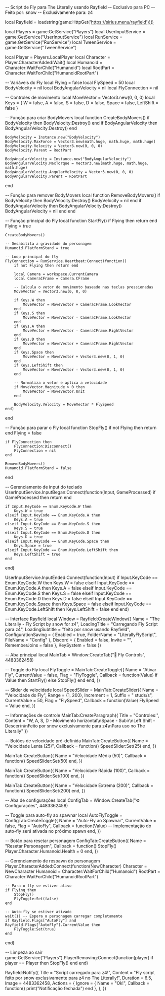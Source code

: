 -- Script de Fly para The Literally usando Rayfield
-- Exclusivo para PC
-- Feito por: snow
-- Exclusivamente para: z4

local Rayfield = loadstring(game:HttpGet('https://sirius.menu/rayfield'))()

local Players = game:GetService("Players")
local UserInputService = game:GetService("UserInputService")
local RunService = game:GetService("RunService")
local TweenService = game:GetService("TweenService")

local Player = Players.LocalPlayer
local Character = Player.CharacterAdded:Wait()
local Humanoid = Character:WaitForChild("Humanoid")
local RootPart = Character:WaitForChild("HumanoidRootPart")

-- Variáveis do Fly
local Flying = false
local FlySpeed = 50
local BodyVelocity = nil
local BodyAngularVelocity = nil
local FlyConnection = nil

-- Controles de movimento
local MoveVector = Vector3.new(0, 0, 0)
local Keys = {
    W = false,
    A = false,
    S = false,
    D = false,
    Space = false,
    LeftShift = false
}

-- Função para criar BodyMovers
local function CreateBodyMovers()
    if BodyVelocity then BodyVelocity:Destroy() end
    if BodyAngularVelocity then BodyAngularVelocity:Destroy() end
    
    BodyVelocity = Instance.new("BodyVelocity")
    BodyVelocity.MaxForce = Vector3.new(math.huge, math.huge, math.huge)
    BodyVelocity.Velocity = Vector3.new(0, 0, 0)
    BodyVelocity.Parent = RootPart
    
    BodyAngularVelocity = Instance.new("BodyAngularVelocity")
    BodyAngularVelocity.MaxTorque = Vector3.new(math.huge, math.huge, math.huge)
    BodyAngularVelocity.AngularVelocity = Vector3.new(0, 0, 0)
    BodyAngularVelocity.Parent = RootPart
end

-- Função para remover BodyMovers
local function RemoveBodyMovers()
    if BodyVelocity then
        BodyVelocity:Destroy()
        BodyVelocity = nil
    end
    if BodyAngularVelocity then
        BodyAngularVelocity:Destroy()
        BodyAngularVelocity = nil
    end
end

-- Função principal do Fly
local function StartFly()
    if Flying then return end
    Flying = true
    
    CreateBodyMovers()
    
    -- Desabilita a gravidade do personagem
    Humanoid.PlatformStand = true
    
    -- Loop principal do fly
    FlyConnection = RunService.Heartbeat:Connect(function()
        if not Flying then return end
        
        local Camera = workspace.CurrentCamera
        local CameraCFrame = Camera.CFrame
        
        -- Calcula o vetor de movimento baseado nas teclas pressionadas
        MoveVector = Vector3.new(0, 0, 0)
        
        if Keys.W then
            MoveVector = MoveVector + CameraCFrame.LookVector
        end
        if Keys.S then
            MoveVector = MoveVector - CameraCFrame.LookVector
        end
        if Keys.A then
            MoveVector = MoveVector - CameraCFrame.RightVector
        end
        if Keys.D then
            MoveVector = MoveVector + CameraCFrame.RightVector
        end
        if Keys.Space then
            MoveVector = MoveVector + Vector3.new(0, 1, 0)
        end
        if Keys.LeftShift then
            MoveVector = MoveVector - Vector3.new(0, 1, 0)
        end
        
        -- Normaliza o vetor e aplica a velocidade
        if MoveVector.Magnitude > 0 then
            MoveVector = MoveVector.Unit
        end
        
        BodyVelocity.Velocity = MoveVector * FlySpeed
    end)
end

-- Função para parar o Fly
local function StopFly()
    if not Flying then return end
    Flying = false
    
    if FlyConnection then
        FlyConnection:Disconnect()
        FlyConnection = nil
    end
    
    RemoveBodyMovers()
    Humanoid.PlatformStand = false
end

-- Gerenciamento de input do teclado
UserInputService.InputBegan:Connect(function(Input, GameProcessed)
    if GameProcessed then return end
    
    if Input.KeyCode == Enum.KeyCode.W then
        Keys.W = true
    elseif Input.KeyCode == Enum.KeyCode.A then
        Keys.A = true
    elseif Input.KeyCode == Enum.KeyCode.S then
        Keys.S = true
    elseif Input.KeyCode == Enum.KeyCode.D then
        Keys.D = true
    elseif Input.KeyCode == Enum.KeyCode.Space then
        Keys.Space = true
    elseif Input.KeyCode == Enum.KeyCode.LeftShift then
        Keys.LeftShift = true
    end
end)

UserInputService.InputEnded:Connect(function(Input)
    if Input.KeyCode == Enum.KeyCode.W then
        Keys.W = false
    elseif Input.KeyCode == Enum.KeyCode.A then
        Keys.A = false
    elseif Input.KeyCode == Enum.KeyCode.S then
        Keys.S = false
    elseif Input.KeyCode == Enum.KeyCode.D then
        Keys.D = false
    elseif Input.KeyCode == Enum.KeyCode.Space then
        Keys.Space = false
    elseif Input.KeyCode == Enum.KeyCode.LeftShift then
        Keys.LeftShift = false
    end
end)

-- Interface Rayfield
local Window = Rayfield:CreateWindow({
    Name = "The Literally - Fly Script by snow for z4",
    LoadingTitle = "Carregando Fly Script para z4",
    LoadingSubtitle = "feito por snow usando Rayfield",
    ConfigurationSaving = {
        Enabled = true,
        FolderName = "LiterallyFlyScript",
        FileName = "Config"
    },
    Discord = {
        Enabled = false,
        Invite = "",
        RememberJoins = false
    },
    KeySystem = false
})

-- Aba principal
local MainTab = Window:CreateTab("🚀 Fly Controls", 4483362458)

-- Toggle do Fly
local FlyToggle = MainTab:CreateToggle({
    Name = "Ativar Fly",
    CurrentValue = false,
    Flag = "FlyToggle",
    Callback = function(Value)
        if Value then
            StartFly()
        else
            StopFly()
        end
    end,
})

-- Slider de velocidade
local SpeedSlider = MainTab:CreateSlider({
    Name = "Velocidade do Fly",
    Range = {1, 200},
    Increment = 1,
    Suffix = " studs/s",
    CurrentValue = 50,
    Flag = "FlySpeed",
    Callback = function(Value)
        FlySpeed = Value
    end,
})

-- Informações de controle
MainTab:CreateParagraph({
    Title = "Controles:",
    Content = "W, A, S, D - Movimento horizontal\nSpace - Subir\nLeft Shift - Descer\n\nFeito por snow exclusivamente para z4\nPara uso no The Literally"
})

-- Botões de velocidade pré-definida
MainTab:CreateButton({
    Name = "Velocidade Lenta (25)",
    Callback = function()
        SpeedSlider:Set(25)
    end,
})

MainTab:CreateButton({
    Name = "Velocidade Média (50)",
    Callback = function()
        SpeedSlider:Set(50)
    end,
})

MainTab:CreateButton({
    Name = "Velocidade Rápida (100)",
    Callback = function()
        SpeedSlider:Set(100)
    end,
})

MainTab:CreateButton({
    Name = "Velocidade Extrema (200)",
    Callback = function()
        SpeedSlider:Set(200)
    end,
})

-- Aba de configurações
local ConfigTab = Window:CreateTab("⚙️ Configurações", 4483362458)

-- Toggle para auto-fly ao spawnar
local AutoFlyToggle = ConfigTab:CreateToggle({
    Name = "Auto-Fly ao Spawnar",
    CurrentValue = false,
    Flag = "AutoFly",
    Callback = function(Value)
        -- Implementação do auto-fly será ativada no próximo spawn
    end,
})

-- Botão para resetar personagem
ConfigTab:CreateButton({
    Name = "Resetar Personagem",
    Callback = function()
        StopFly()
        Player.Character.Humanoid.Health = 0
    end,
})

-- Gerenciamento de respawn do personagem
Player.CharacterAdded:Connect(function(NewCharacter)
    Character = NewCharacter
    Humanoid = Character:WaitForChild("Humanoid")
    RootPart = Character:WaitForChild("HumanoidRootPart")
    
    -- Para o fly se estiver ativo
    if Flying then
        StopFly()
        FlyToggle:Set(false)
    end
    
    -- Auto-fly se estiver ativado
    wait(1) -- Espera o personagem carregar completamente
    if Rayfield.Flags["AutoFly"] and Rayfield.Flags["AutoFly"].CurrentValue then
        FlyToggle:Set(true)
    end
end)

-- Limpeza ao sair
game:GetService("Players").PlayerRemoving:Connect(function(player)
    if player == Player then
        StopFly()
    end
end)

Rayfield:Notify({
    Title = "Script carregado para z4!",
    Content = "Fly script feito por snow exclusivamente para z4 no The Literally!",
    Duration = 6.5,
    Image = 4483362458,
    Actions = {
        Ignore = {
            Name = "Ok!",
            Callback = function()
                print("Notificação fechada")
            end
        },
    },
})
